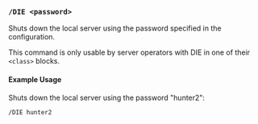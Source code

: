 <!-- This file contains a page fragment. Any changes will affect all pages that include it. -->

### `/DIE <password>`

Shuts down the local server using the password specified in the configuration.

This command is only usable by server operators with DIE in one of their `<class>` blocks.

#### Example Usage

Shuts down the local server using the password "hunter2":

```plaintext
/DIE hunter2
```
